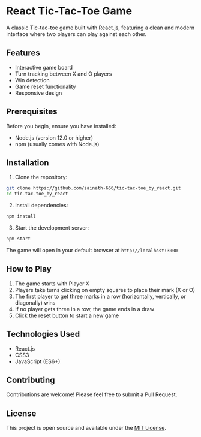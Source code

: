 # React Tic-Tac-Toe Game

A classic Tic-tac-toe game built with React.js, featuring a clean and modern interface where two players can play against each other.

## Features

- Interactive game board
- Turn tracking between X and O players
- Win detection
- Game reset functionality
- Responsive design

## Prerequisites

Before you begin, ensure you have installed:

- Node.js (version 12.0 or higher)
- npm (usually comes with Node.js)

## Installation

1. Clone the repository:

```bash
git clone https://github.com/sainath-666/tic-tac-toe_by_react.git
cd tic-tac-toe_by_react
```

2. Install dependencies:

```bash
npm install
```

3. Start the development server:

```bash
npm start
```

The game will open in your default browser at `http://localhost:3000`

## How to Play

1. The game starts with Player X
2. Players take turns clicking on empty squares to place their mark (X or O)
3. The first player to get three marks in a row (horizontally, vertically, or diagonally) wins
4. If no player gets three in a row, the game ends in a draw
5. Click the reset button to start a new game

## Technologies Used

- React.js
- CSS3
- JavaScript (ES6+)

## Contributing

Contributions are welcome! Please feel free to submit a Pull Request.

## License

This project is open source and available under the [MIT License](LICENSE).
